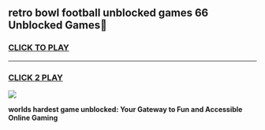 
## retro bowl football unblocked games 66 Unblocked Games👋
<h3>
<a href="https://premium.freeplayer.one?title=retro_bowl_football_unblocked_games_66&ref=16F">CLICK TO PLAY</a></h3>
<hr>

<h3>
<a href="https://premium.freeplayer.one?title=retro_bowl_football_unblocked_games_66&ref=16F">CLICK 2 PLAY</a>
  
</h3>

<a href="https://premium.freeplayer.one?title=retro_bowl_football_unblocked_games_66&ref=16F/"><img src="https://clearcache.store/games.png"></a>


**worlds hardest game unblocked: Your Gateway to Fun and Accessible Online Gaming**
